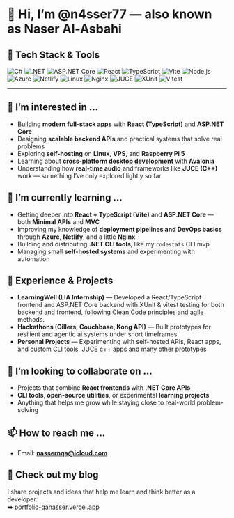# 👋 Hi, I’m @n4sser77 — also known as Naser Al-Asbahi
## 🧰 Tech Stack & Tools

![C#](https://img.shields.io/badge/C%23-239120?style=flat&logo=c-sharp&logoColor=white)
![.NET](https://img.shields.io/badge/.NET-512BD4?style=flat&logo=dotnet&logoColor=white)
![ASP.NET Core](https://img.shields.io/badge/ASP.NET_Core-5C2D91?style=flat&logo=dotnet&logoColor=white)
![React](https://img.shields.io/badge/React-20232A?style=flat&logo=react&logoColor=61DAFB)
![TypeScript](https://img.shields.io/badge/TypeScript-007ACC?style=flat&logo=typescript&logoColor=white)
![Vite](https://img.shields.io/badge/Vite-646CFF?style=flat&logo=vite&logoColor=white)
![Node.js](https://img.shields.io/badge/Node.js-43853D?style=flat&logo=node.js&logoColor=white)
![Azure](https://img.shields.io/badge/Azure-0078D7?style=flat&logo=microsoft-azure&logoColor=white)
![Netlify](https://img.shields.io/badge/Netlify-00C7B7?style=flat&logo=netlify&logoColor=white)
![Linux](https://img.shields.io/badge/Linux-FCC624?style=flat&logo=linux&logoColor=black)
![Nginx](https://img.shields.io/badge/Nginx-009639?style=flat&logo=nginx&logoColor=white)
![JUCE](https://img.shields.io/badge/JUCE-C++-00599C?style=flat&logo=cplusplus&logoColor=white)
![XUnit](https://img.shields.io/badge/XUnit-512BD4?style=flat&logo=.net&logoColor=white)
![Vitest](https://img.shields.io/badge/Vitest-6E9F18?style=flat&logo=vitest&logoColor=white)

---

## 👀 I’m interested in ...
- Building **modern full-stack apps** with **React (TypeScript)** and **ASP.NET Core**
- Designing **scalable backend APIs** and practical systems that solve real problems
- Exploring **self-hosting** on **Linux**, **VPS**, and **Raspberry Pi 5**
- Learning about **cross-platform desktop development** with **Avalonia**
- Understanding how **real-time audio** and frameworks like **JUCE (C++)** work — something I’ve only explored lightly so far

## 🌱 I’m currently learning ...
- Getting deeper into **React + TypeScript (Vite)** and **ASP.NET Core** — both **Minimal APIs** and **MVC**
- Improving my knowledge of **deployment pipelines and DevOps basics** through **Azure**, **Netlify**, and a little **Nginx**
- Building and distributing **.NET CLI tools**, like my `codestats` CLI mvp
- Managing small **self-hosted systems** and experimenting with automation

## 💼 Experience & Projects
- **LearningWell (LIA Internship)** — Developed a React/TypeScript frontend and ASP.NET Core backend with XUnit & vitest testing for both backend and frontend, following Clean Code principles and agile methods.  
- **Hackathons (Cillers, Couchbase, Kong API)** — Built prototypes for resilient and agentic ai systems under short timeframes.  
- **Personal Projects** — Experimenting with self-hosted APIs, React apps, and custom CLI tools, JUCE c++ apps and many other prototypes

## 💞️ I’m looking to collaborate on ...
- Projects that combine **React frontends** with **.NET Core APIs**
- **CLI tools**, **open-source utilities**, or experimental **learning projects**
- Anything that helps me grow while staying close to real-world problem-solving

## 📫 How to reach me ...
- Email: **nassernqa@icloud.com**

## 🧠 Check out my blog
I share projects and ideas that help me learn and think better as a developer:  
➡️ [portfolio-qanasser.vercel.app](https://portfolio-qanasser.vercel.app/)
